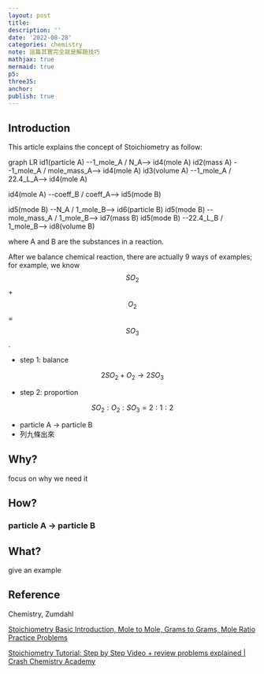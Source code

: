 ```yaml
---
layout: post
title:
description: ''
date: '2022-08-28'
categories: chemistry
note: 這篇其實完全就是解題技巧
mathjax: true
mermaid: true
p5:
threeJS:
anchor:
publish: true
---
```


## Introduction

This article explains the concept of Stoichiometry as follow:

<div class="mermaid">
graph LR
  id1(particle A) --1_mole_A / N_A--> id4(mole A)
  id2(mass A) --1_mole_A / mole_mass_A--> id4(mole A)
  id3(volume A) --1_mole_A / 22.4_L_A--> id4(mole A)

  id4(mole A) --coeff_B / coeff_A--> id5(mode B)

  id5(mode B) --N_A / 1_mole_B--> id6(particle B)
  id5(mode B) --mole_mass_A / 1_mole_B--> id7(mass B)
  id5(mode B) --22.4_L_B / 1_mole_B--> id8(volume B)
</div>

where A and B are the substances in a reaction.

After we balance chemical reaction, there are actually 9 ways of examples; for example, we know $$SO_2$$ + $$O_2$$ = $$SO_3$$.

* step 1: balance

$$2SO_2 + O_2 \rightarrow 2SO_3$$

* step 2: proportion

$$SO_2 : O_2 : SO_3 = 2 : 1 : 2$$

* particle A -> particle B
* 列九條出來

## Why?

focus on why we need it

## How?

### particle A -> particle B

## What?

give an example

## Reference

Chemistry, Zumdahl

[Stoichiometry Basic Introduction, Mole to Mole, Grams to Grams, Mole Ratio Practice Problems](https://www.youtube.com/watch?v=7Cfq0ilw7ps)

[Stoichiometry Tutorial: Step by Step Video + review problems explained | Crash Chemistry Academy](https://www.youtube.com/watch?v=XnfATaoubzA)
